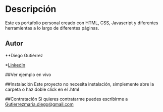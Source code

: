 # Descripción

Este es portafolio personal creado con HTML, CSS, Javascript y diferentes herramientas a lo largo de diferentes páginas.

## Autor
**Diego Gutiérrez

*[LinkedIn]()

##Ver ejemplo en vivo

##Instalación
Este proyecto no necesita instalación, simplemente abre la carpeta o haz doble click en el .html

##Contratación
Si quieres contratarme puedes escribirme a Gutierrezmaria.diego@gmail.com

